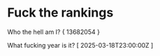 # Fuck the rankings

Who the hell am I?
{ 13682054 }

What fucking year is it?
[ 2025-03-18T23:00:00Z ]
